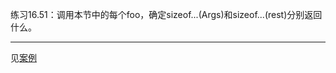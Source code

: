练习16.51：调用本节中的每个foo，确定sizeof...(Args)和sizeof...(rest)分别返回什么。

---

见[案例](./example_variadic_template.cpp)
